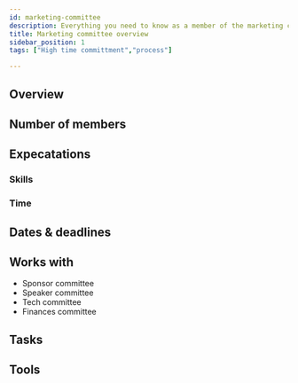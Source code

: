 ```yaml
---
id: marketing-committee
description: Everything you need to know as a member of the marketing committee
title: Marketing committee overview
sidebar_position: 1
tags: ["High time committment","process"]

---
```


## Overview

## Number of members

## Expecatations

### Skills

### Time

## Dates & deadlines

## Works with

* Sponsor committee
* Speaker committee
* Tech committee
* Finances committee

## Tasks

## Tools